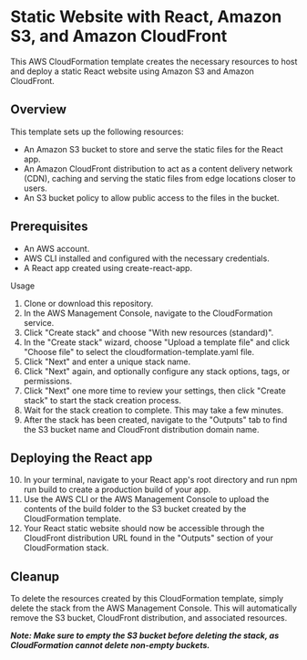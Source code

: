 # Static Website with React, Amazon S3, and Amazon CloudFront

This AWS CloudFormation template creates the necessary resources to host and deploy a static React website using Amazon S3 and Amazon CloudFront.

## Overview

This template sets up the following resources:

- An Amazon S3 bucket to store and serve the static files for the React app.
- An Amazon CloudFront distribution to act as a content delivery network (CDN), caching and serving the static files from edge locations closer to users.
- An S3 bucket policy to allow public access to the files in the bucket.

## Prerequisites

- An AWS account.
- AWS CLI installed and configured with the necessary credentials.
- A React app created using create-react-app.

Usage

1. Clone or download this repository.
2. In the AWS Management Console, navigate to the CloudFormation service.
3. Click "Create stack" and choose "With new resources (standard)".
4. In the "Create stack" wizard, choose "Upload a template file" and click "Choose file" to select the cloudformation-template.yaml file.
5. Click "Next" and enter a unique stack name.
6. Click "Next" again, and optionally configure any stack options, tags, or permissions.
7. Click "Next" one more time to review your settings, then click "Create stack" to start the stack creation process.
8. Wait for the stack creation to complete. This may take a few minutes.
9. After the stack has been created, navigate to the "Outputs" tab to find the S3 bucket name and CloudFront distribution domain name.

## Deploying the React app

10. In your terminal, navigate to your React app's root directory and run npm run build to create a production build of your app.
11. Use the AWS CLI or the AWS Management Console to upload the contents of the build folder to the S3 bucket created by the CloudFormation template.
12. Your React static website should now be accessible through the CloudFront distribution URL found in the "Outputs" section of your CloudFormation stack.

## Cleanup

To delete the resources created by this CloudFormation template, simply delete the stack from the AWS Management Console. This will automatically remove the S3 bucket, CloudFront distribution, and associated resources.

***Note: Make sure to empty the S3 bucket before deleting the stack, as CloudFormation cannot delete non-empty buckets.***